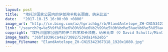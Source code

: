 ```yaml
---
layout: post
title:  "埃托沙国家公园内的伊兰羚羊和长颈鹿，纳米比亚"
date:   "2017-10-15 16:00:00 +0800"
image_url: "http://cn.bing.com/az/hprichbg/rb/ElandAntelope_ZH-CN15342367318_1920x1080.jpg"
link: "/search?q=%e5%9f%83%e6%89%98%e6%b2%99%e5%9b%bd%e5%ae%b6%e5%85%ac%e5%9b%ad&form=hpcapt&mkt=zh-cn"
copyright: "埃托沙国家公园内的伊兰羚羊和长颈鹿，纳米比亚 (© David Schultz/Mint Images/SuperStock)"
image_hash: "36bf10396ca4a2730827539da1462eb5"
image_filename: "ElandAntelope_ZH-CN15342367318_1920x1080.jpg"
---
```

